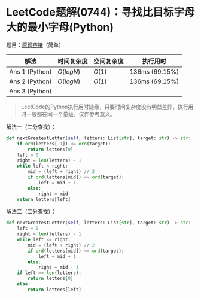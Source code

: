 # LeetCode题解(0744)：寻找比目标字母大的最小字母(Python)

题目：[原题链接](https://leetcode-cn.com/problems/find-smallest-letter-greater-than-target/)（简单）

| 解法           | 时间复杂度 | 空间复杂度 | 执行用时       |
| -------------- | ---------- | ---------- | -------------- |
| Ans 1 (Python) | $O(logN)$  | $O(1)$     | 136ms (69.15%) |
| Ans 2 (Python) | $O(logN)$  | $O(1)$     | 136ms (69.15%) |
| Ans 3 (Python) |            |            |                |

>  LeetCode的Python执行用时随缘，只要时间复杂度没有明显差异，执行用时一般都在同一个量级，仅作参考意义。

解法一（二分查找）：

```python
def nextGreatestLetter(self, letters: List[str], target: str) -> str:
    if ord(letters[-1]) <= ord(target):
        return letters[0]
    left = 0
    right = len(letters) - 1
    while left < right:
        mid = (left + right) // 2
        if ord(letters[mid]) <= ord(target):
            left = mid + 1
        else:
            right = mid
    return letters[left]
```

解法二（二分查找）：

```python
def nextGreatestLetter(self, letters: List[str], target: str) -> str:
    left = 0
    right = len(letters) - 1
    while left <= right:
        mid = (left + right) // 2
        if ord(letters[mid]) <= ord(target):
            left = mid + 1
        else:
            right = mid - 1
    if left == len(letters):
        return letters[0]
    else:
        return letters[left]
```